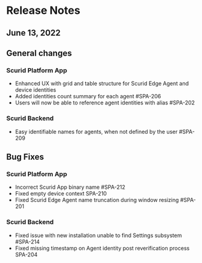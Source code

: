 # Release Notes

## June 13, 2022

## General changes

### Scurid Platform App
* Enhanced UX with grid and table structure for Scurid Edge Agent and device identities
* Added identities count summary for each agent #SPA-206
* Users will now be able to reference agent identities with alias #SPA-202

### Scurid Backend
* Easy identifiable names for agents, when not defined by the user #SPA-209


## Bug Fixes

### Scurid Platform App
* Incorrect Scurid App binary name #SPA-212
* Fixed empty device context SPA-210
* Fixed Scurid Edge Agent name truncation during window resizing #SPA-201

### Scurid Backend
* Fixed issue with new installation unable to find Settings subsystem #SPA-214
* Fixed missing timestamp on Agent identity post reverification process SPA-204